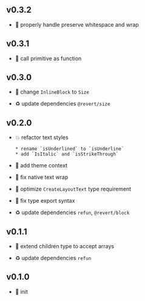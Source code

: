 ## v0.3.2

* 🐞 properly handle preserve whitespace and wrap

## v0.3.1

* 🐞 call primitive as function

## v0.3.0

* 🐞 change `InlineBlock` to `Size`

* ♻️ update dependencies `@revert/size`

## v0.2.0

* 💥 refactor text styles

  ```
  * rename `isUnderlined` to `isUnderline`
  * add `IsItalic` and `isStrikeThrough`
  ```

* 🌱 add theme context

* 🐞 fix native text wrap

* 🐞 optimize `CreateLayoutText` type requirement

* 🐞 fix type export syntax

* ♻️ update dependencies `refun`, `@revert/block`

## v0.1.1

* 🐞 extend children type to accept arrays

* ♻️ update dependencies `refun`

## v0.1.0

* 🐣 init
